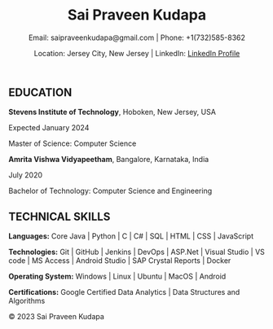 <!DOCTYPE html>
<html lang="en">
<head>
    <meta charset="UTF-8">
    <meta name="viewport" content="width=device-width, initial-scale=1.0">
    <title>Sai Praveen Kudapa - Resume</title>
    <link rel="stylesheet" href="styles.css">
</head>
<body>
    <header>
        <h1>Sai Praveen Kudapa</h1>
        <p>Email: saipraveenkudapa@gmail.com | Phone: +1(732)585-8362</p>
        <p>Location: Jersey City, New Jersey | LinkedIn: <a href="https://www.linkedin.com/in/sai-praveen-kudapa-787257186">LinkedIn Profile</a></p>
    </header>
    <section class="education">
        <h2>EDUCATION</h2>
        <p><strong>Stevens Institute of Technology</strong>, Hoboken, New Jersey, USA</p>
        <p>Expected January 2024</p>
        <p>Master of Science: Computer Science</p>
        <p><strong>Amrita Vishwa Vidyapeetham</strong>, Bangalore, Karnataka, India</p>
        <p>July 2020</p>
        <p>Bachelor of Technology: Computer Science and Engineering</p>
    </section>
    <section class="skills">
        <h2>TECHNICAL SKILLS</h2>
        <p><strong>Languages:</strong> Core Java | Python | C | C# | SQL | HTML | CSS | JavaScript</p>
        <p><strong>Technologies:</strong> Git | GitHub | Jenkins | DevOps | ASP.Net | Visual Studio | VS code | MS Access | Android Studio | SAP Crystal Reports | Docker</p>
        <p><strong>Operating System:</strong> Windows | Linux | Ubuntu | MacOS | Android</p>
        <p><strong>Certifications:</strong> Google Certified Data Analytics | Data Structures and Algorithms</p>
    </section>
    <!-- Add sections for professional experience and projects here -->
    <footer>
        <p>&copy; 2023 Sai Praveen Kudapa</p>
    </footer>
</body>
</html>
